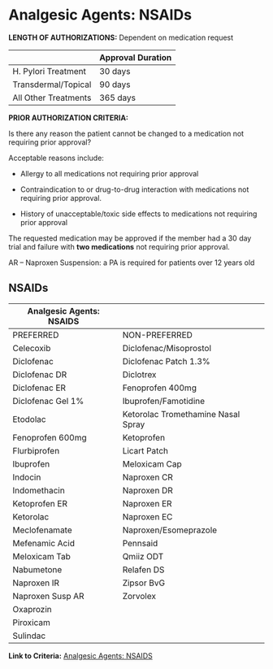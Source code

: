 # Analgesic Agents: NSAIDs

**LENGTH OF AUTHORIZATIONS:**  Dependent on medication request

|                       | Approval Duration  |
|-----------------------|--------------------|
| H. Pylori Treatment   | 30 days            |
| Transdermal/Topical   | 90 days            |
| All Other Treatments  | 365 days           |

**PRIOR AUTHORIZATION CRITERIA:**

Is there any reason the patient cannot be changed to a medication not requiring prior approval?

Acceptable reasons include:

- Allergy to all medications not requiring prior approval

- Contraindication to or drug-to-drug interaction with medications not requiring prior approval.

- History of unacceptable/toxic side effects to medications not requiring prior approval

The requested medication may be approved if the member had a 30 day trial and failure with **two medications** not requiring prior approval.

AR – Naproxen Suspension: a PA is required for patients over 12 years old

## NSAIDs

| Analgesic Agents: NSAIDS           |                                      |
|------------------------------------|--------------------------------------|
| PREFERRED                          | NON-PREFERRED                        |
| Celecoxib                          | Diclofenac/Misoprostol               |
| Diclofenac                         | Diclofenac Patch 1.3%                |
| Diclofenac DR                      | Diclotrex                            |
| Diclofenac ER                      | Fenoprofen 400mg                     |
| Diclofenac Gel 1%                  | Ibuprofen/Famotidine                 |
| Etodolac                           | Ketorolac Tromethamine Nasal Spray   |
| Fenoprofen 600mg                   | Ketoprofen                           |
| Flurbiprofen                       | Licart Patch                         |
| Ibuprofen                          | Meloxicam Cap                        |
| Indocin                            | Naproxen CR                          |
| Indomethacin                       | Naproxen DR                          |
| Ketoprofen ER                      | Naproxen ER                          |
| Ketorolac                          | Naproxen EC                          |
| Meclofenamate                      | Naproxen/Esomeprazole                |
| Mefenamic Acid                     | Pennsaid                             |
| Meloxicam Tab                      | Qmiiz ODT                            |
| Nabumetone                         | Relafen DS                           |
| Naproxen IR                        | Zipsor BvG                           |
| Naproxen Susp AR                   | Zorvolex                             |
| Oxaprozin                          |                                      |
| Piroxicam                          |                                      |
| Sulindac                           |                                      |

**Link to Criteria:** [Analgesic Agents: NSAIDS](https://pharmacy.medicaid.ohio.gov/sites/default/files/20220415_UPDL_Criteria_FINAL_.pdf#page=5)

